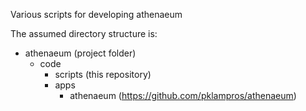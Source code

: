 Various scripts for developing athenaeum

The assumed directory structure is:

- athenaeum (project folder)
    - code
        - scripts (this repository)
        - apps
            - athenaeum (https://github.com/pklampros/athenaeum)

